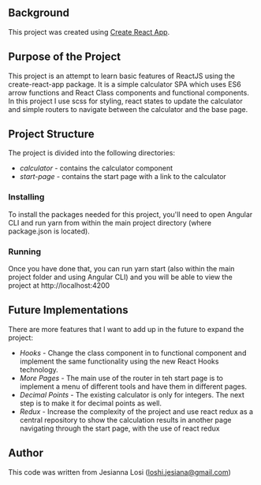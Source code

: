## Background

This project was created using [Create React App](https://github.com/facebook/create-react-app).


## Purpose of the Project

This project is an attempt to learn basic features of ReactJS using the create-react-app package. It is a simple calculator SPA which uses ES6 arrow functions and React Class components and functional components. In this project I use scss for styling, react states to update the calculator and simple routers to navigate between the calculator and the base page.

## Project Structure

The project is divided into the following directories:

- *calculator* - contains the calculator component
- *start-page* - contains the start page with a link to the calculator 


### Installing

To install the packages needed for this project, you'll need to open Angular CLI and run yarn from within the main project directory (where package.json is located).

### Running

Once you have done that, you can run yarn start (also within the main project folder and using Angular CLI) and you will be able to view the project at http://localhost:4200

## Future Implementations

There are more features that I want to add up in the future to expand the project:

- *Hooks* - Change the class component in to functional component and implement the same functionality using the new React Hooks technology.
- *More Pages* - The main use of the router in teh start page is to implement a menu of different tools and have them in different pages.
- *Decimal Points* - The existing calculator is only for integers. The next step is to make it for decimal points as well.
- *Redux* - Increase the complexity of the project and use react redux as a central repository to show the calculation results in another page navigating through the start page, with the use of react redux

## Author

This code was written from Jesianna Losi (loshi.jesiana@gmail.com)